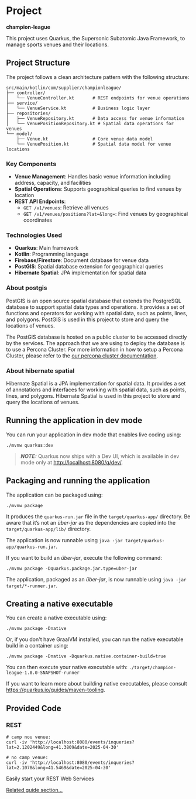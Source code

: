 # Project

**champion-league**

This project uses Quarkus, the Supersonic Subatomic Java Framework, to manage sports venues and their locations.

## Project Structure

The project follows a clean architecture pattern with the following structure:

```plaintext
src/main/kotlin/com/supplier/championleague/
├── controller/
│   └── VenueController.kt       # REST endpoints for venue operations
├── service/
│   └── VenueService.kt          # Business logic layer
├── repositories/
│   ├── VenueRepository.kt       # Data access for venue information
│   └── VenuePositionRepository.kt # Spatial data operations for venues
└── model/
    ├── Venue.kt                 # Core venue data model
    └── VenuePosition.kt         # Spatial data model for venue locations
```

### Key Components

- **Venue Management**: Handles basic venue information including address, capacity, and facilities
- **Spatial Operations**: Supports geographical queries to find venues by location
- **REST API Endpoints**:
  - `GET /v1/venues`: Retrieve all venues
  - `GET /v1/venues/positions?lat=&long=`: Find venues by geographical coordinates

### Technologies Used

- **Quarkus**: Main framework
- **Kotlin**: Programming language
- **Firebase/Firestore**: Document database for venue data
- **PostGIS**: Spatial database extension for geographical queries
- **Hibernate Spatial**: JPA implementation for spatial data

### About postgis

PostGIS is an open source spatial database that extends the PostgreSQL database to support spatial data types and operations. It provides a set of functions and operators for working with spatial data, such as points, lines, and polygons. PostGIS is used in this project to store and query the locations of venues.

The PostGIS database is hosted on a public cluster to be accessed directly by the services. The approach that we are using to deploy the database is to use a Percona Cluster. For more information in how to setup a Percona Cluster, please refer to the [our percona cluster documentation](./spatialDatabase.md).

### About hibernate spatial

Hibernate Spatial is a JPA implementation for spatial data. It provides a set of annotations and interfaces for working with spatial data, such as points, lines, and polygons. Hibernate Spatial is used in this project to store and query the locations of venues.

## Running the application in dev mode

You can run your application in dev mode that enables live coding using:

```shell script
./mvnw quarkus:dev
```

> **_NOTE:_**  Quarkus now ships with a Dev UI, which is available in dev mode only at <http://localhost:8080/q/dev/>.

## Packaging and running the application

The application can be packaged using:

```shell script
./mvnw package
```

It produces the `quarkus-run.jar` file in the `target/quarkus-app/` directory.
Be aware that it’s not an _über-jar_ as the dependencies are copied into the `target/quarkus-app/lib/` directory.

The application is now runnable using `java -jar target/quarkus-app/quarkus-run.jar`.

If you want to build an _über-jar_, execute the following command:

```shell script
./mvnw package -Dquarkus.package.jar.type=uber-jar
```

The application, packaged as an _über-jar_, is now runnable using `java -jar target/*-runner.jar`.

## Creating a native executable

You can create a native executable using:

```shell script
./mvnw package -Dnative
```

Or, if you don't have GraalVM installed, you can run the native executable build in a container using:

```shell script
./mvnw package -Dnative -Dquarkus.native.container-build=true
```

You can then execute your native executable with: `./target/champion-league-1.0.0-SNAPSHOT-runner`

If you want to learn more about building native executables, please consult <https://quarkus.io/guides/maven-tooling>.

## Provided Code

### REST

```shell script
# camp nou venue:
curl -iv 'http://localhost:8080/events/inqueries?lat=2.1202449&long=41.3809&date=2025-04-30'
```

```shell script
# no camp venue:
curl -iv 'http://localhost:8080/events/inqueries?lat=2.1078&long=41.5469&date=2025-04-30'
```
Easily start your REST Web Services

[Related guide section...](https://quarkus.io/guides/getting-started-reactive#reactive-jax-rs-resources)
